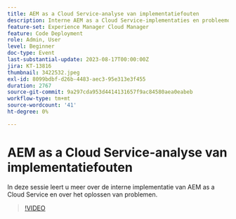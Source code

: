 ```yaml
---
title: AEM as a Cloud Service-analyse van implementatiefouten
description: Interne AEM as a Cloud Service-implementaties en probleemoplossing.
feature-set: Experience Manager Cloud Manager
feature: Code Deployment
role: Admin, User
level: Beginner
doc-type: Event
last-substantial-update: 2023-08-17T00:00:00Z
jira: KT-13816
thumbnail: 3422532.jpeg
exl-id: 8099bdbf-d26b-4483-aec3-95e313e3f455
duration: 2767
source-git-commit: 9a297cda953d4414131657f9ac84580aea0eabeb
workflow-type: tm+mt
source-wordcount: '41'
ht-degree: 0%

---
```


# AEM as a Cloud Service-analyse van implementatiefouten

In deze sessie leert u meer over de interne implementatie van AEM as a Cloud Service en over het oplossen van problemen.

>[!VIDEO](https://video.tv.adobe.com/v/3422532/?learn=on)
